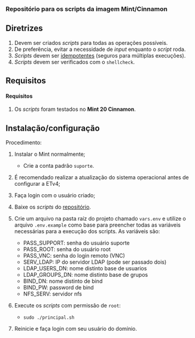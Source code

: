 ### Repositório para os scripts da imagem Mint/Cinnamon

## Diretrizes

1. Devem ser criados _scripts_ para todas as operações possíveis.
1. De preferência, evitar a necessidade de _input_ enquanto o _script_ roda.
1. _Scripts_ devem ser [idempotentes](https://docs.ansible.com/ansible/latest/reference_appendices/glossary.html#term-idempotency) (seguros para múltiplas execuções).
1. _Scripts_ devem ser verificados com o `shellcheck`.

## Requisitos

#### Requisitos

1. Os _scripts_ foram testados no **Mint 20 Cinnamon**.

## Instalação/configuração

Procedimento:

1. Instalar o Mint normalmente;
   - Crie a conta padrão `suporte`.
2. É recomendado realizar a atualização do sistema operacional antes de configurar a ETv4;
3. Faça login com o usuário criado;
4. Baixe os _scripts_ do [repositório](https://github.com/CMCuritiba/ETv4/).
5. Crie um arquivo na pasta raíz do projeto chamado `vars.env` e utilize o arquivo `.env.example` como base para preencher todas as variáveis necessárias para a execução dos scripts. As variáveis são:

   - PASS_SUPPORT: senha do usuário suporte
   - PASS_ROOT: senha do usuário root
   - PASS_VNC: senha do login remoto (VNC)
   - SERV_LDAP: IP do servidor LDAP (pode ser passado dois)
   - LDAP_USERS_DN: nome distinto base de usuarios
   - LDAP_GROUPS_DN: nome distinto base de grupos
   - BIND_DN: nome distinto de bind
   - BIND_PW: password de bind
   - NFS_SERV: servidor nfs

6. Execute os _scripts_ com permissão de `root`:
   - `sudo ./principal.sh`
7. Reinicie e faça login com seu usuário do domínio.
